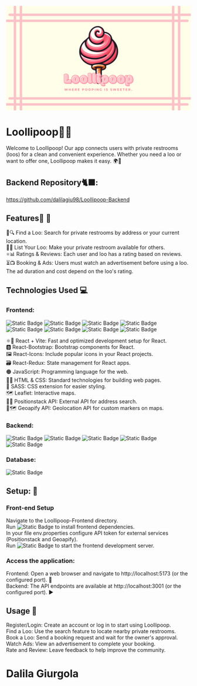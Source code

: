 <p align="center">
  <img src="https://github.com/dalilagiu98/Loollipoop-Frontend/blob/readme/public/banner.png" alt="banner"/>
</p>

# Loollipoop🚻✨

Welcome to Loollipoop! Our app connects users with private restrooms (loos) for a clean and convenient experience. Whether you need a loo or want to offer one, Loollipoop makes it easy. 🌍🚽

## Backend Repository🐈‍⬛:

https://github.com/dalilagiu98/Loollipoop-Backend

## Features🌟 📱

📍🔍 Find a Loo: Search for private restrooms by address or your current location. <br>
🏡🛁 List Your Loo: Make your private restroom available for others. <br>
⭐📊 Ratings & Reviews: Each user and loo has a rating based on reviews. <br>
⏳📺 Booking & Ads: Users must watch an advertisement before using a loo. The ad duration and cost depend on the loo's rating.

## Technologies Used 💻

### Frontend:

![Static Badge](https://img.shields.io/badge/React-20232A?logo=react)
![Static Badge](https://img.shields.io/badge/Vite-646CFF?logo=vite&logoColor=white)
![Static Badge](https://img.shields.io/badge/HTML-darkorange?logo=html5)
![Static Badge](https://img.shields.io/badge/CSS-darkblue?logo=css3)
![Static Badge](https://img.shields.io/badge/Sass-pink?logo=sass)
![Static Badge](https://img.shields.io/badge/JavaScript-yellow?logo=javascript)
![Static Badge](https://img.shields.io/badge/TypeScript-lightblue?logo=typescript)
![Static Badge](https://img.shields.io/badge/Bootstrap-purple?logo=bootstrap)

⚛️🚀 React + Vite: Fast and optimized development setup for React. <br>
🅱️ React-Bootstrap: Bootstrap components for React. <br>
🖼️ React-Icons: Include popular icons in your React projects. <br>
🗃️ React-Redux: State management for React apps. <br>
🟠 JavaScript: Programming language for the web. <br>
📝🎨 HTML & CSS: Standard technologies for building web pages. <br>
💅 SASS: CSS extension for easier styling. <br>
🗺️ Leaflet: Interactive maps. <br>
🔄🌐 Positionstack API: External API for address search. <br>
📍🗺️ Geoapify API: Geolocation API for custom markers on maps. <br>

### Backend:

![Static Badge](https://img.shields.io/badge/SpringBoot-darkgreen?logo=springboot)
![Static Badge](https://img.shields.io/badge/Java-white)
![Static Badge](https://img.shields.io/badge/Spring-green?logo=spring)
![Static Badge](https://img.shields.io/badge/Spring_Security-grey?logo=springsecurity)
![Static Badge](https://img.shields.io/badge/PostMan-grey?logo=postman)

### Database:

![Static Badge](https://img.shields.io/badge/PostgreSQL-blue)

## Setup: 🔧

### Front-end Setup

Navigate to the Loollipoop-Frontend directory. <br>
Run ![Static Badge](https://img.shields.io/badge/npm_install-lightgrey?logo=npm)
to install frontend dependencies. <br>
In your file env.properties configure API token for external services (Positionstack and Geoapify). <br>
Run ![Static Badge](https://img.shields.io/badge/run%20dev-lightgrey?logo=npm) to start the frontend development server. <br>

### Access the application:

Frontend: Open a web browser and navigate to http://localhost:5173 (or the configured port). 🚀 <br>
Backend: The API endpoints are available at http://localhost:3001 (or the configured port). ▶️ <br>

## Usage 📱

Register/Login: Create an account or log in to start using Loollipoop. <br>
Find a Loo: Use the search feature to locate nearby private restrooms.<br>
Book a Loo: Send a booking request and wait for the owner's approval.<br>
Watch Ads: View an advertisement to complete your booking.<br>
Rate and Review: Leave feedback to help improve the community.<br>

# Dalila Giurgola

